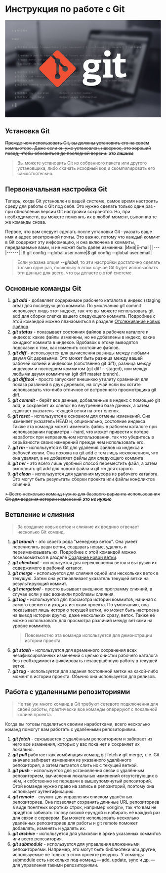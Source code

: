 # Инструкция по работе с Git #
![картинка с надписью git](osnovnye-git-komandy.png)
## Установка Git ##
~~Прежде чем использовать Git, вы должны установить его на своём компьютере. Даже если он уже установлен, наверное, это хороший повод, чтобы обновиться до последней версии.~~  ***это лишнее*** 

> Вы можете установить Git из собранного пакета или другого установщика, либо скачать исходный код и скомпилировать его самостоятельно.
## Первоначальная настройка Git ##
Теперь, когда Git установлен в вашей системе, самое время настроить среду для работы с Git под себя. Это нужно сделать только один раз - при обновлении версии Git настройки сохранятся. Но, при необходимости, вы можете поменять их в любой момент, выполнив те же команды снова.

Первое, что вам следует сделать после установки Git - указать ваше имя и адрес электронной почты. Это важно, потому что каждый коммит в Git содержит эту информацию, и она включена в коммиты, передаваемые вами, и не может быть далее изменена:
|Имя|E-mail|
|---|------|
|$ git config --global user.name|$ git config --global user.email|
> Eсли указана опция ***--global***, то эти настройки достаточно сделать только один раз, поскольку в этом случае Git будет использовать эти данные для всего, что вы делаете в этой системе. 
## Основные команды Git ##
1. ***git add*** - добавляет содержимое рабочего каталога в индекс (staging area) для последующего коммита. По умолчанию git commit использует лишь этот индекс, так что вы можете использовать git add для сборки слепка вашего следующего коммита.
Подробнее с этой командой можно плзнаомиться в разделе [Отслеживание новых файлов](https://git-scm.com/book/ru/v2/%D0%9E%D1%81%D0%BD%D0%BE%D0%B2%D1%8B-Git-%D0%97%D0%B0%D0%BF%D0%B8%D1%81%D1%8C-%D0%B8%D0%B7%D0%BC%D0%B5%D0%BD%D0%B5%D0%BD%D0%B8%D0%B9-%D0%B2-%D1%80%D0%B5%D0%BF%D0%BE%D0%B7%D0%B8%D1%82%D0%BE%D1%80%D0%B8%D0%B9#r_tracking_files). 
2. ***git status*** - показывает состояния файлов в рабочем каталоге и индексе: какие файлы изменены, но не добавлены в индекс; какие ожидают коммита в индексе. Вдобавок к этому выводятся подсказки о том, как изменить состояние файлов.
3. ***git diff*** - используется для вычисления разницы между любыми двумя Git деревьями. Это может быть разница между вашей рабочей копией и индексом (собственно git diff), разница между индексом и последним коммитом (git diff --staged), или между любыми двумя коммитами (git diff master branch).
4. ***git difftool*** - просто запускает внешнюю утилиту сравнения для показа различий в двух деревьях, на случай если вы хотите использовать что-либо отличное от встроенного просмотрщика git diff.
5. ***git commit*** - берёт все данные, добавленные в индекс с помощью git add, и сохраняет их слепок во внутренней базе данных, а затем сдвигает указатель текущей ветки на этот слепок.
6. ***git reset*** - используется в основном для отмены изменений. Она изменяет указатель HEAD и, опционально, состояние индекса. Также эта команда может изменить файлы в рабочем каталоге при использовании параметра --hard, что может привести к потере наработок при неправильном использовании, так что убедитесь в серьёзности своих намерений прежде чем использовать его.
7. ***git rm*** - используется в Git для удаления файлов из индекса и рабочей копии. Она похожа на git add с тем лишь исключением, что она удаляет, а не добавляет файлы для следующего коммита.
8. ***git mv*** - это всего лишь удобный способ переместить файл, а затем выполнить git add для нового файла и git rm для старого.
9. ***git clean*** - используется для удаления мусора из рабочего каталога. Это могут быть результаты сборки проекта или файлы конфликтов слияний. 

~~> Всего несколько команд нужно для базового варианта использования Git для ведения истории изменений~~ ***это не нужно***
## Ветвление и слияния ##
> За создание новых веток и слияние их воедино отвечает несколько Git команд.
1. ***git branch*** - это своего рода "менеджер веток". Она умеет перечислять ваши ветки, создавать новые, удалять и переименовывать их.
Подробнее с этой командой можно познакомиться в разделе [Создание новой ветки](https://git-scm.com/book/ru/v2/%D0%92%D0%B5%D1%82%D0%B2%D0%BB%D0%B5%D0%BD%D0%B8%D0%B5-%D0%B2-Git-%D0%9E-%D0%B2%D0%B5%D1%82%D0%B2%D0%BB%D0%B5%D0%BD%D0%B8%D0%B8-%D0%B2-%D0%B4%D0%B2%D1%83%D1%85-%D1%81%D0%BB%D0%BE%D0%B2%D0%B0%D1%85#r_create_new_branch).
2. ***git checkout*** - используется для переключения веток и выгрузки их содержимого в рабочий каталог.
3. ***git merge*** - используется для слияния одной или нескольких веток в текущую. Затем она устанавливает указатель текущей ветки на результирующий коммит.
4. ***git mergetool*** - просто вызывает внешнюю программу слияний, в случае если у вас возникли проблемы слияния.
5. ***git log*** - используется для просмотра истории коммитов, начиная с самого свежего и уходя к истокам проекта. По умолчанию, она показывает лишь историю текущей ветки, но может быть настроена на вывод истории других, даже нескольких сразу, веток. Также её можно использовать для просмотра различий между ветками на уровне коммитов.
    > Повсеместно эта команда используется для демонстрации истории проекта.
6. ***git stash*** - используется для временного сохранения всех незафиксированных изменений с целью очистки рабочего каталога без необходимости фиксировать незавершённую работу в текущей ветке.
7. ***git tag*** - используется для задания постоянной метки на какой-либо момент в истории проекта. Обычно она используется для релизов.
## Работа с удаленными репозиториями ##
> Не так уж много команд в Git требуют сетевого подключения для своей работы, практически все команды оперируют с локальной копией проекта. 

Когда вы готовы поделиться своими наработками, всего несколько команд помогут вам работать с удалёнными репозиториями.
1. ***git fetch*** - связывается с удалённым репозиторием и забирает из него все изменения, которых у вас пока нет и сохраняет их локально.
2. ***git pull*** работает как комбинация команд git fetch и git merge, т. е. Git вначале забирает изменения из указанного удалённого репозитория, а затем пытается слить их с текущей веткой.
3. ***git push*** - используется для установления связи с удалённым репозиторием, вычисления локальных изменений отсутствующих в нём, и собственно их передачи в вышеупомянутый репозиторий. Этой команде нужно право на запись в репозиторий, поэтому она использует аутентификацию.
4. ***git remote*** - служит для управления списком удалённых репозиториев. Она позволяет сохранять длинные URL репозиториев в виде понятных коротких строк, например «origin», так что вам не придётся забивать голову всякой ерундой и набирать её каждый раз для связи с сервером. Вы можете использовать несколько удалённых репозиториев для работы и git remote поможет добавлять, изменять и удалять их.
5. ***git archive*** - используется для упаковки в архив указанных коммитов или всего репозитория.
6. ***git submodule*** - используется для управления вложенными репозиториями. Например, это могут быть библиотеки или другие, используемые не только в этом проекте ресурсы. У команды submodule есть несколько под-команд — add, update, sync и др. — для управления такими репозиториями.
